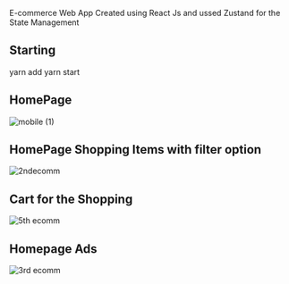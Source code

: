 E-commerce Web App Created using React Js and ussed Zustand for the State Management

## Starting

yarn add
yarn start


## HomePage

![mobile (1)](https://github.com/nafihpp/Ecommerce-frontend-ReactJS-Zustand/assets/49452140/1201e091-549d-4174-88c3-5b7e189c2c6b)


## HomePage Shopping Items with filter option

![2ndecomm](https://user-images.githubusercontent.com/49452140/234776702-521c4dfb-74e7-4a69-9de1-5a5c86e3e692.jpg)

## Cart for the Shopping

![5th ecomm](https://user-images.githubusercontent.com/49452140/234776714-0212e554-100c-4cf4-ba4b-171ebb428a5d.jpg)

## Homepage Ads

![3rd ecomm](https://user-images.githubusercontent.com/49452140/234776708-d8f68c61-a80c-40b6-b791-38fed0c02de9.jpg)


